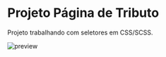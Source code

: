 # Projeto Página de Tributo 
Projeto trabalhando com seletores em CSS/SCSS.

![preview](img/print.png)
